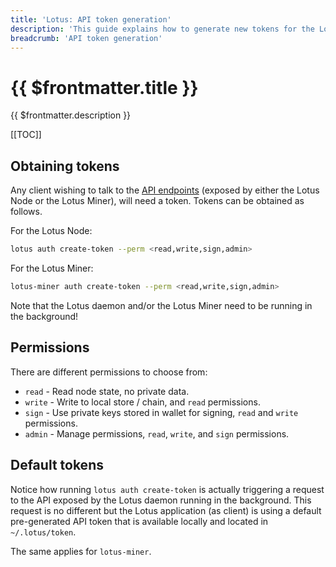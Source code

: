 ```yaml
---
title: 'Lotus: API token generation'
description: 'This guide explains how to generate new tokens for the Lotus APIs and what permissions can be attached to each of them.'
breadcrumb: 'API token generation'
---
```


# {{ $frontmatter.title }}

{{ $frontmatter.description }}

[[TOC]]

## Obtaining tokens

Any client wishing to talk to the [API endpoints](../../reference/lotus-api.md) (exposed by either the Lotus Node or the Lotus Miner), will need a token. Tokens can be obtained as follows.

For the Lotus Node:

```sh
lotus auth create-token --perm <read,write,sign,admin>
```

For the Lotus Miner:

```sh
lotus-miner auth create-token --perm <read,write,sign,admin>
```

Note that the Lotus daemon and/or the Lotus Miner need to be running in the background!

## Permissions

There are different permissions to choose from:

- `read` - Read node state, no private data.
- `write` - Write to local store / chain, and `read` permissions.
- `sign` - Use private keys stored in wallet for signing, `read` and `write` permissions.
- `admin` - Manage permissions, `read`, `write`, and `sign` permissions.

## Default tokens

Notice how running `lotus auth create-token` is actually triggering a request to the API exposed by the Lotus daemon running in the background. This request is no different but the Lotus application (as client) is using a default pre-generated API token that is available locally and located in `~/.lotus/token`.

The same applies for `lotus-miner`.
